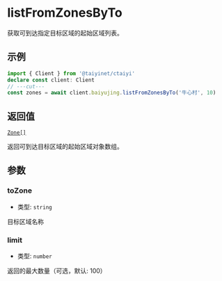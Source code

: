 # listFromZonesByTo

获取可到达指定目标区域的起始区域列表。

## 示例

```ts twoslash
import { Client } from '@taiyinet/ctaiyi'
declare const client: Client
// ---cut---
const zones = await client.baiyujing.listFromZonesByTo('牛心村', 10)
```

## 返回值

[`Zone[]`](/guide/types#zone)

返回可到达目标区域的起始区域对象数组。

## 参数

### toZone

- 类型: `string`

目标区域名称

### limit

- 类型: `number`

返回的最大数量（可选，默认: 100）
